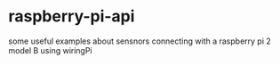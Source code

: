 # raspberry-pi-api
some useful examples about sensnors connecting with a raspberry pi 2 model B using wiringPi 
